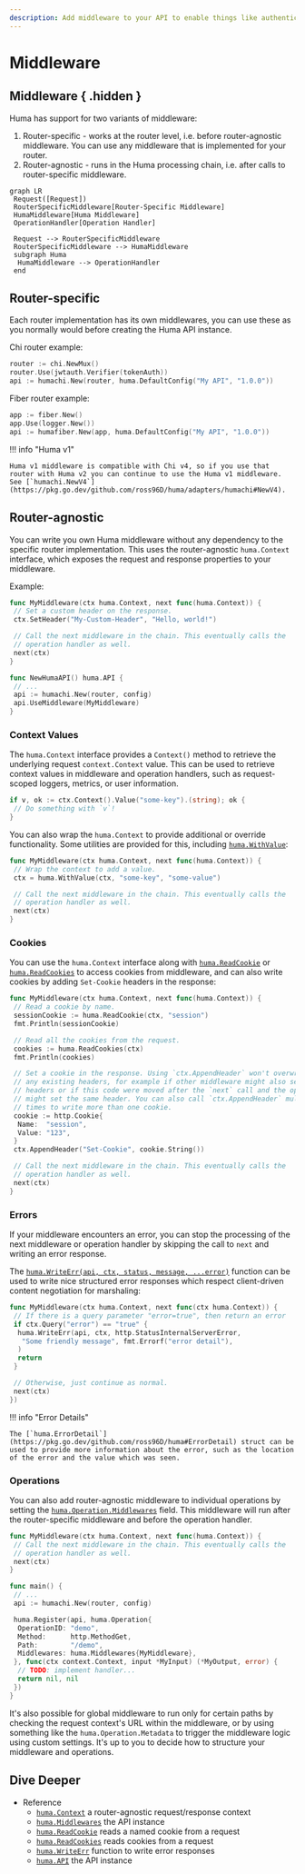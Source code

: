 ```yaml
---
description: Add middleware to your API to enable things like authentication, logging, and more.
---
```


# Middleware

## Middleware { .hidden }

Huma has support for two variants of middleware:

1. Router-specific - works at the router level, i.e. before router-agnostic middleware. You can use any middleware that is implemented for your router.
2. Router-agnostic - runs in the Huma processing chain, i.e. after calls to router-specific middleware.

```mermaid
graph LR
 Request([Request])
 RouterSpecificMiddleware[Router-Specific Middleware]
 HumaMiddleware[Huma Middleware]
 OperationHandler[Operation Handler]

 Request --> RouterSpecificMiddleware
 RouterSpecificMiddleware --> HumaMiddleware
 subgraph Huma
  HumaMiddleware --> OperationHandler
 end
```

## Router-specific

Each router implementation has its own middlewares, you can use these as you normally would before creating the Huma API instance.

Chi router example:

```go title="code.go"
router := chi.NewMux()
router.Use(jwtauth.Verifier(tokenAuth))
api := humachi.New(router, huma.DefaultConfig("My API", "1.0.0"))
```

Fiber router example:

```go title="code.go"
app := fiber.New()
app.Use(logger.New())
api := humafiber.New(app, huma.DefaultConfig("My API", "1.0.0"))
```

!!! info "Huma v1"

    Huma v1 middleware is compatible with Chi v4, so if you use that router with Huma v2 you can continue to use the Huma v1 middleware. See [`humachi.NewV4`](https://pkg.go.dev/github.com/ross96D/huma/adapters/humachi#NewV4).

## Router-agnostic

You can write you own Huma middleware without any dependency to the specific router implementation. This uses the router-agnostic `huma.Context` interface, which exposes the request and response properties to your middleware.

Example:

```go title="code.go"
func MyMiddleware(ctx huma.Context, next func(huma.Context)) {
 // Set a custom header on the response.
 ctx.SetHeader("My-Custom-Header", "Hello, world!")

 // Call the next middleware in the chain. This eventually calls the
 // operation handler as well.
 next(ctx)
}

func NewHumaAPI() huma.API {
 // ...
 api := humachi.New(router, config)
 api.UseMiddleware(MyMiddleware)
}
```

### Context Values

The `huma.Context` interface provides a `Context()` method to retrieve the underlying request `context.Context` value. This can be used to retrieve context values in middleware and operation handlers, such as request-scoped loggers, metrics, or user information.

```go title="code.go"
if v, ok := ctx.Context().Value("some-key").(string); ok {
 // Do something with `v`!
}
```

You can also wrap the `huma.Context` to provide additional or override functionality. Some utilities are provided for this, including [`huma.WithValue`](https://pkg.go.dev/github.com/ross96D/huma#WithValue):

```go title="code.go"
func MyMiddleware(ctx huma.Context, next func(huma.Context)) {
 // Wrap the context to add a value.
 ctx = huma.WithValue(ctx, "some-key", "some-value")

 // Call the next middleware in the chain. This eventually calls the
 // operation handler as well.
 next(ctx)
}
```

### Cookies

You can use the `huma.Context` interface along with [`huma.ReadCookie`](https://pkg.go.dev/github.com/ross96D/huma#ReadCookie) or [`huma.ReadCookies`](https://pkg.go.dev/github.com/ross96D/huma#ReadCookies) to access cookies from middleware, and can also write cookies by adding `Set-Cookie` headers in the response:

```go
func MyMiddleware(ctx huma.Context, next func(huma.Context)) {
 // Read a cookie by name.
 sessionCookie := huma.ReadCookie(ctx, "session")
 fmt.Println(sessionCookie)

 // Read all the cookies from the request.
 cookies := huma.ReadCookies(ctx)
 fmt.Println(cookies)

 // Set a cookie in the response. Using `ctx.AppendHeader` won't overwrite
 // any existing headers, for example if other middleware might also set
 // headers or if this code were moved after the `next` call and the operation
 // might set the same header. You can also call `ctx.AppendHeader` multiple
 // times to write more than one cookie.
 cookie := http.Cookie{
  Name:  "session",
  Value: "123",
 }
 ctx.AppendHeader("Set-Cookie", cookie.String())

 // Call the next middleware in the chain. This eventually calls the
 // operation handler as well.
 next(ctx)
}
```

### Errors

If your middleware encounters an error, you can stop the processing of the next middleware or operation handler by skipping the call to `next` and writing an error response.

The [`huma.WriteErr(api, ctx, status, message, ...error)`](https://pkg.go.dev/github.com/ross96D/huma#WriteErr) function can be used to write nice structured error responses which respect client-driven content negotiation for marshaling:

```go title="code.go"
func MyMiddleware(ctx huma.Context, next func(ctx huma.Context)) {
 // If there is a query parameter "error=true", then return an error
 if ctx.Query("error") == "true" {
  huma.WriteErr(api, ctx, http.StatusInternalServerError,
   "Some friendly message", fmt.Errorf("error detail"),
  )
  return
 }

 // Otherwise, just continue as normal.
 next(ctx)
})
```

!!! info "Error Details"

    The [`huma.ErrorDetail`](https://pkg.go.dev/github.com/ross96D/huma#ErrorDetail) struct can be used to provide more information about the error, such as the location of the error and the value which was seen.

### Operations

You can also add router-agnostic middleware to individual operations by setting the [`huma.Operation.Middlewares`](https://pkg.go.dev/github.com/ross96D/huma#Operation) field. This middleware will run after the router-specific middleware and before the operation handler.

```go title="code.go"
func MyMiddleware(ctx huma.Context, next func(huma.Context)) {
 // Call the next middleware in the chain. This eventually calls the
 // operation handler as well.
 next(ctx)
}

func main() {
 // ...
 api := humachi.New(router, config)

 huma.Register(api, huma.Operation{
  OperationID: "demo",
  Method:      http.MethodGet,
  Path:        "/demo",
  Middlewares: huma.Middlewares{MyMiddleware},
 }, func(ctx context.Context, input *MyInput) (*MyOutput, error) {
  // TODO: implement handler...
  return nil, nil
 })
}
```

It's also possible for global middleware to run only for certain paths by checking the request context's URL within the middleware, or by using something like the `huma.Operation.Metadata` to trigger the middleware logic using custom settings. It's up to you to decide how to structure your middleware and operations.

## Dive Deeper

- Reference
  - [`huma.Context`](https://pkg.go.dev/github.com/ross96D/huma#Context) a router-agnostic request/response context
  - [`huma.Middlewares`](https://pkg.go.dev/github.com/ross96D/huma#Middlewares) the API instance
  - [`huma.ReadCookie`](https://pkg.go.dev/github.com/ross96D/huma#ReadCookie) reads a named cookie from a request
  - [`huma.ReadCookies`](https://pkg.go.dev/github.com/ross96D/huma#ReadCookies) reads cookies from a request
  - [`huma.WriteErr`](https://pkg.go.dev/github.com/ross96D/huma#WriteErr) function to write error responses
  - [`huma.API`](https://pkg.go.dev/github.com/ross96D/huma#API) the API instance
